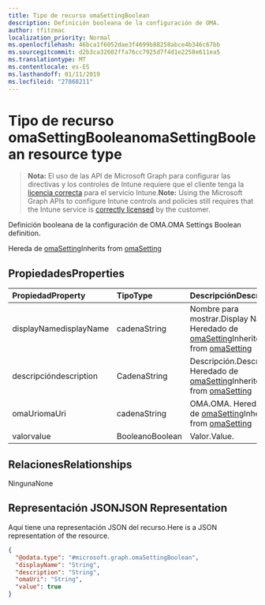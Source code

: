 ```yaml
---
title: Tipo de recurso omaSettingBoolean
description: Definición booleana de la configuración de OMA.
author: tfitzmac
localization_priority: Normal
ms.openlocfilehash: 46bca1f6052dae3f4699b88258abce4b346c67bb
ms.sourcegitcommit: d2b3ca32602ffa76cc7925d7f4d1e2258e611ea5
ms.translationtype: MT
ms.contentlocale: es-ES
ms.lasthandoff: 01/11/2019
ms.locfileid: "27868211"
---
```

# <a name="omasettingboolean-resource-type"></a><span data-ttu-id="12e55-103">Tipo de recurso omaSettingBoolean</span><span class="sxs-lookup"><span data-stu-id="12e55-103">omaSettingBoolean resource type</span></span>

> <span data-ttu-id="12e55-104">**Nota:** El uso de las API de Microsoft Graph para configurar las directivas y los controles de Intune requiere que el cliente tenga la [licencia correcta](https://go.microsoft.com/fwlink/?linkid=839381) para el servicio Intune.</span><span class="sxs-lookup"><span data-stu-id="12e55-104">**Note:** Using the Microsoft Graph APIs to configure Intune controls and policies still requires that the Intune service is [correctly licensed](https://go.microsoft.com/fwlink/?linkid=839381) by the customer.</span></span>

<span data-ttu-id="12e55-105">Definición booleana de la configuración de OMA.</span><span class="sxs-lookup"><span data-stu-id="12e55-105">OMA Settings Boolean definition.</span></span>

<span data-ttu-id="12e55-106">Hereda de [omaSetting](../resources/intune-deviceconfig-omasetting.md)</span><span class="sxs-lookup"><span data-stu-id="12e55-106">Inherits from [omaSetting](../resources/intune-deviceconfig-omasetting.md)</span></span>

## <a name="properties"></a><span data-ttu-id="12e55-107">Propiedades</span><span class="sxs-lookup"><span data-stu-id="12e55-107">Properties</span></span>
|<span data-ttu-id="12e55-108">Propiedad</span><span class="sxs-lookup"><span data-stu-id="12e55-108">Property</span></span>|<span data-ttu-id="12e55-109">Tipo</span><span class="sxs-lookup"><span data-stu-id="12e55-109">Type</span></span>|<span data-ttu-id="12e55-110">Descripción</span><span class="sxs-lookup"><span data-stu-id="12e55-110">Description</span></span>|
|:---|:---|:---|
|<span data-ttu-id="12e55-111">displayName</span><span class="sxs-lookup"><span data-stu-id="12e55-111">displayName</span></span>|<span data-ttu-id="12e55-112">cadena</span><span class="sxs-lookup"><span data-stu-id="12e55-112">String</span></span>|<span data-ttu-id="12e55-113">Nombre para mostrar.</span><span class="sxs-lookup"><span data-stu-id="12e55-113">Display Name.</span></span> <span data-ttu-id="12e55-114">Heredado de [omaSetting](../resources/intune-deviceconfig-omasetting.md)</span><span class="sxs-lookup"><span data-stu-id="12e55-114">Inherited from [omaSetting](../resources/intune-deviceconfig-omasetting.md)</span></span>|
|<span data-ttu-id="12e55-115">descripción</span><span class="sxs-lookup"><span data-stu-id="12e55-115">description</span></span>|<span data-ttu-id="12e55-116">Cadena</span><span class="sxs-lookup"><span data-stu-id="12e55-116">String</span></span>|<span data-ttu-id="12e55-117">Descripción.</span><span class="sxs-lookup"><span data-stu-id="12e55-117">Description.</span></span> <span data-ttu-id="12e55-118">Heredado de [omaSetting](../resources/intune-deviceconfig-omasetting.md)</span><span class="sxs-lookup"><span data-stu-id="12e55-118">Inherited from [omaSetting](../resources/intune-deviceconfig-omasetting.md)</span></span>|
|<span data-ttu-id="12e55-119">omaUri</span><span class="sxs-lookup"><span data-stu-id="12e55-119">omaUri</span></span>|<span data-ttu-id="12e55-120">cadena</span><span class="sxs-lookup"><span data-stu-id="12e55-120">String</span></span>|<span data-ttu-id="12e55-121">OMA.</span><span class="sxs-lookup"><span data-stu-id="12e55-121">OMA.</span></span> <span data-ttu-id="12e55-122">Heredado de [omaSetting](../resources/intune-deviceconfig-omasetting.md)</span><span class="sxs-lookup"><span data-stu-id="12e55-122">Inherited from [omaSetting](../resources/intune-deviceconfig-omasetting.md)</span></span>|
|<span data-ttu-id="12e55-123">valor</span><span class="sxs-lookup"><span data-stu-id="12e55-123">value</span></span>|<span data-ttu-id="12e55-124">Booleano</span><span class="sxs-lookup"><span data-stu-id="12e55-124">Boolean</span></span>|<span data-ttu-id="12e55-125">Valor.</span><span class="sxs-lookup"><span data-stu-id="12e55-125">Value.</span></span>|

## <a name="relationships"></a><span data-ttu-id="12e55-126">Relaciones</span><span class="sxs-lookup"><span data-stu-id="12e55-126">Relationships</span></span>
<span data-ttu-id="12e55-127">Ninguna</span><span class="sxs-lookup"><span data-stu-id="12e55-127">None</span></span>
## <a name="json-representation"></a><span data-ttu-id="12e55-128">Representación JSON</span><span class="sxs-lookup"><span data-stu-id="12e55-128">JSON Representation</span></span>
<span data-ttu-id="12e55-129">Aquí tiene una representación JSON del recurso.</span><span class="sxs-lookup"><span data-stu-id="12e55-129">Here is a JSON representation of the resource.</span></span>
<!-- {
  "blockType": "resource",
  "@odata.type": "microsoft.graph.omaSettingBoolean"
}
-->
``` json
{
  "@odata.type": "#microsoft.graph.omaSettingBoolean",
  "displayName": "String",
  "description": "String",
  "omaUri": "String",
  "value": true
}
```



